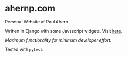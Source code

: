 # ahernp.com

Personal Website of Paul Ahern.

Written in Django with some Javascript widgets. Visit [here](http://ahernp.com/pages/ahernp-com/).

*Maximum functionality for minimum developer effort.*

Tested with `pytest`.
